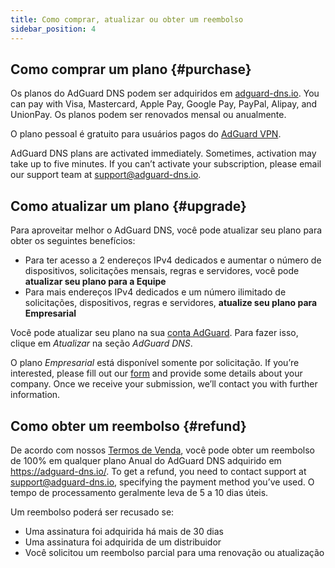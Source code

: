 ```yaml
---
title: Como comprar, atualizar ou obter um reembolso
sidebar_position: 4
---
```


## Como comprar um plano {#purchase}

Os planos do AdGuard DNS podem ser adquiridos em [adguard-dns.io](https://adguard-dns.io/license.html). You can pay with Visa, Mastercard, Apple Pay, Google Pay, PayPal, Alipay, and UnionPay. Os planos podem ser renovados mensal ou anualmente.

O plano pessoal é gratuito para usuários pagos do [AdGuard VPN](https://adguard-vpn.com/welcome.html).

AdGuard DNS plans are activated immediately. Sometimes, activation may take up to five minutes. If you can’t activate your subscription, please email our support team at [support@adguard-dns.io](mailto:support@adguard-dns.io).

## Como atualizar um plano {#upgrade}

Para aproveitar melhor o AdGuard DNS, você pode atualizar seu plano para obter os seguintes benefícios:

- Para ter acesso a 2 endereços IPv4 dedicados e aumentar o número de dispositivos, solicitações mensais, regras e servidores, você pode **atualizar seu plano para a Equipe**
- Para mais endereços IPv4 dedicados e um número ilimitado de solicitações, dispositivos, regras e servidores, **atualize seu plano para Empresarial**

Você pode atualizar seu plano na sua [conta AdGuard](https://my.adguard.com/account/licenses). Para fazer isso, clique em _Atualizar_ na seção _AdGuard DNS_.

O plano _Empresarial_ está disponível somente por solicitação. If you’re interested, please fill out our [form](https://surveys.adguard.com/dns_enterprise/form.html) and provide some details about your company. Once we receive your submission, we’ll contact you with further information.

## Como obter um reembolso {#refund}

De acordo com nossos [Termos de Venda](https://adguard-dns.io/terms-of-sale.html), você pode obter um reembolso de 100% em qualquer plano Anual do AdGuard DNS adquirido em https://adguard-dns.io/. To get a refund, you need to contact support at support@adguard-dns.io, specifying the payment method you’ve used. O tempo de processamento geralmente leva de 5 a 10 dias úteis.

Um reembolso poderá ser recusado se:

- Uma assinatura foi adquirida há mais de 30 dias
- Uma assinatura foi adquirida de um distribuidor
- Você solicitou um reembolso parcial para uma renovação ou atualização

